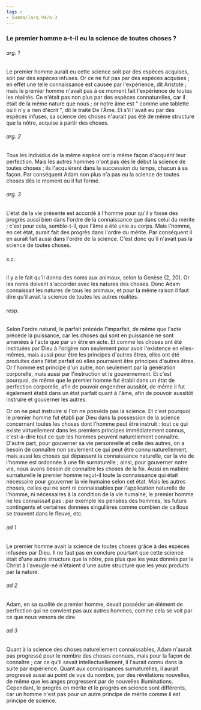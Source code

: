 ```yaml
---
tags : 
- Summa/Ia/q.94/a.3
---
```


### Le premier homme a-t-il eu la science de toutes choses ?



###### arg. 1
Le premier homme aurait eu cette science soit par des espèces acquises, soit par des espèces infuses. Or ce ne fut pas par des espèces acquises ; en effet une telle connaissance est causée par l'expérience, dit Aristote ; mais le premier homme n'avait pas à ce moment fait l'expérience de toutes les réalités. Ce n'était pas non plus par des espèces connaturelles, car il était de la même nature que nous ; or notre âme est " comme une tablette où il n'y a rien d'écrit ", dit le traité De l'Âme. Et s'il l'avait eu par des espèces infuses, sa science des choses n'aurait pas été de même structure que la nôtre, acquise à partir des choses. 

###### arg. 2
Tous les individus de la même espèce ont la même façon d'acquérir leur perfection. Mais les autres hommes n'ont pas dès le début la science de toutes choses ; ils l'acquièrent dans la succession du temps, chacun à sa façon. Par conséquent Adam non plus n'a pas eu la science de toutes choses dès le moment où il fut formé. 

###### arg. 3
L'état de la vie présente est accordé à l'homme pour qu'il y fasse des progrès aussi bien dans l'ordre de la connaissance que dans celui du mérite ; c'est pour cela, semble-t-il, que l'âme a été unie au corps. Mais l'homme, en cet état, aurait fait des progrès dans l'ordre du mérite. Par conséquent il en aurait fait aussi dans l'ordre de la science. C'est donc qu'il n'avait pas la science de toutes choses. 

###### s.c.
il y a le fait qu'il donna des noms aux animaux, selon la Genèse (2, 20). Or les noms doivent s'accorder avec les natures des choses. Donc Adam connaissait les natures de tous les animaux, et pour la même raison il faut dire qu'il avait la science de toutes les autres réalités. 

###### resp.
Selon l'ordre naturel, le parfait précède l'imparfait, de même que l'acte précède la puissance, car les choses qui sont en puissance ne sont amenées à l'acte que par un être en acte. Et comme les choses ont été instituées par Dieu à l'origine non seulement pour avoir l'existence en elles-mêmes, mais aussi pour être les principes d'autres êtres, elles ont été produites dans l'état parfait où elles pourraient être principes d'autres êtres. Or l'homme est principe d'un autre, non seulement par la génération corporelle, mais aussi par l'instruction et le gouvernement. Et c'est pourquoi, de même que le premier homme fut établi dans un état de perfection corporelle, afin de pouvoir engendrer aussitôt, de même il fut également établi dans un état parfait quant à l'âme, afin de pouvoir aussitôt instruire et gouverner les autres. 

Or on ne peut instruire si l'on ne possède pas la science. Et c'est pourquoi le premier homme fut établi par Dieu dans la possession de la science concernant toutes les choses dont l'homme peut être instruit : tout ce qui existe virtuellement dans les premiers principes immédiatement connus, c'est-à-dire tout ce que les hommes peuvent naturellement connaître. D'autre part, pour gouverner sa vie personnelle et celle des autres, on a besoin de connaître non seulement ce qui peut être connu naturellement, mais aussi les choses qui dépassent la connaissance naturelle, car la vie de l'homme est ordonnée à une fin surnaturelle ; ainsi, pour gouverner notre vie, nous avons besoin de connaître les choses de la foi. Aussi en matière surnaturelle le premier homme reçut-il toute la connaissance qui était nécessaire pour gouverner la vie humaine selon cet état. Mais les autres choses, celles qui ne sont ni connaissables par l'application naturelle de l'homme, ni nécessaires à la condition de la vie humaine, le premier homme ne les connaissait pas : par exemple les pensées des hommes, les futurs contingents et certaines données singulières comme combien de cailloux se trouvent dans le fleuve, etc. 

###### ad 1
Le premier homme avait la science de toutes choses grâce à des espèces infusées par Dieu. Il ne faut pas en conclure pourtant que cette science était d'une autre structure que la nôtre, pas plus que les yeux donnés par le Christ à l'aveugle-né n'étaient d'une autre structure que les yeux produits par la nature. 

###### ad 2
Adam, en sa qualité de premier homme, devait posséder un élément de perfection qui ne convient pas aux autres hommes, comme cela se voit par ce que nous venons de dire. 

###### ad 3
Quant à la science des choses naturellement connaissables, Adam n'aurait pas progressé pour le nombre des choses connues, mais pour la façon de connaître ; car ce qu'il savait intellectuellement, il l'aurait connu dans la suite par expérience. Quant aux connaissances surnaturelles, il aurait progressé aussi au point de vue du nombre, par des révélations nouvelles, de même que les anges progressent par de nouvelles illuminations. Cependant, le progrès en mérite et le progrès en science sont différents, car un homme n'est pas pour un autre principe de mérite comme il est principe de science. 

